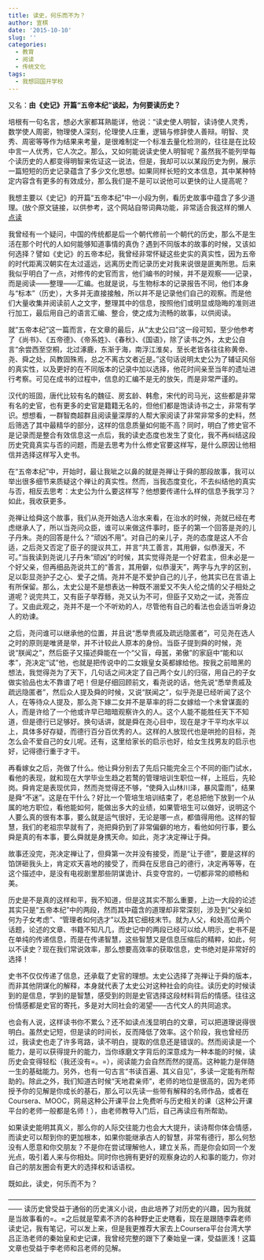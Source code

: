 ```yaml
---
title: 读史，何乐而不为？
author: 宣棋
date: '2015-10-10'
slug: ''
categories:
  - 教育
  - 阅读
  - 传统文化
tags:
  - 我想回国开学校
---
```

又名：**由《史记》开篇“五帝本纪”谈起，为何要读历史？**

培根有一句名言，想必大家都耳熟能详，他说：“读史使人明智，读诗使人灵秀，数学使人周密，物理使人深刻，伦理使人庄重，逻辑与修辞使人善辩。明智、灵秀、周密等等作为结果来考量，是很难制定一个标准去量化检测的，往往是在比较中言一人优秀，它人次之。那么，又如何能说读史使人明智呢？虽然我不能列举每个读历史的人都变得明智来佐证这一说法，但是，我却可以以某段历史为例，展示一篇短短的历史记录蕴含了多少文化思想。如果同样长短的文本信息，其中某种特定内容含有更多的有效成分，那么我们是不是可以说他可以更快的让人提高呢？

我想主要以《史记》的开篇“五帝本纪”中一小段为例，看历史故事中蕴含了多少道理。(放个原文链接，以供参考，这个网站自带词典功能，非常适合我这样的懒人[点读](http://so.gushiwen.org/guwen/bookv_88.aspx)

我曾经有一个疑问，中国的传统都是后一个朝代修前一个朝代的历史，那么不是生活在那个时代的人如何能够知道事情的真伪？遇到不同版本的故事的时候，又该如何选择？譬如《史记》的五帝本纪，我曾经非常怀疑这些史实的真实性，因为五帝的时代距离汉朝实在太过遥远，远离历史而记录历史对我来说很是匪夷所思。后来我似乎明白了一点，对修传的史官而言，他们编书的时候，并不是观察——记录，而是阅读——整理——汇编。也就是说，与生物标本的记录报告不同，他们本身与“标本”（历史），大多并无直接接触，所以并不是记录他们自己的观察。而是他们大量收集并阅读前人之文字，整理其中的信息，按照他们或明显或隐晦的准则进行加工，最后用自己的语言汇编、整合，使之成为流畅的故事，以供阅读。

就“五帝本纪”这一篇而言，在文章的最后，从“太史公曰”这一段可知，至少他参考了《尚书》、《五帝德》、《帝系姓》、《春秋》、《国语》，除了读书之外，太史公自言“余尝西至空桐，北过涿鹿，东渐于海，南浮江淮矣，至长老皆各往往称黄帝、尧、舜之处，风教固殊焉，总之不离古文者近是。”这句话说明太史公为了辅证风俗的真实性，以及更好的在不同版本的记录中加以选择，他花时间亲至当年的遗址进行考察。可见在成书的过程中，信息的汇编不是无的放矢，而是非常严谨的。

汉代的班固，唐代比较有名的魏征、房玄龄、韩愈，宋代的司马光，这些都是非常有名的史官，也有更多的史官是籍籍无名的，但他们都是饱读诗书之士，非常有学识。想想看，一群智商超群且阅读量深厚的人帮大家阅读了非常非常多的史料，然后筛选了其中最精华的部分，这样的信息质量如何能不高？同时，明白了修史官不是记录而是整合有效信息这一点后，我的读史态度也发生了变化，我不再纠结这段历史究竟真实与否的问题，而是去思考为什么修史官要这样写，是什么原因让他相信并选择这样写入史书。

在“五帝本纪”中，开始时，最让我呲之以鼻的就是尧禅让于舜的那段故事，我可以举出很多细节来质疑这个禅让的真实性。然而，当我态度变化，不去纠结他的真实与否，相反去思考：太史公为什么要这样写？他想要传递什么样的信息予我学习？如此，我收获更多。

尧禅让给舜这个故事，我们从尧开始选人治水来看，在治水的时候，尧就已经在考虑继承人了，所以当尧问众臣，谁可以来做这件事时，臣子的第一个回答是尧的儿子丹朱。尧的回答是什么？“顽凶不用”。对自己的亲儿子，尧的态度是这人不合适，之后尧又否定了臣子的提议共工，并言“共工善言，其用僻，似恭漫天，不可。”当我读到尧说儿子丹朱“顽凶”的时候，其实觉得尧是一个好君主，但未必是一个好父亲，但再细品尧说共工的“善言，其用僻，似恭漫天”，两字与九字的区别，足以彰显尧护子之心、爱子之情。尧并不是不爱护自己的儿子，他其实已在言语上有所保留。那么，太史公是不是想表达一种既不溺爱又不失人伦之情的父子相处之道呢？说完共工，又有臣子举荐鲧，尧又认为不可，但臣子又劝之一试，尧答应了。又由此观之，尧并不是一个不听劝的人，尽管他有自己的看法也会适当听身边人的劝谏。

之后，尧问谁可以继承他的位置，并且说“悉举贵戚及疏远隐匿者”，可见尧在选人之时的原则是唯贤是举，并不计较此人原本的身份。当臣子提到舜的时候，尧说“朕闻之”，然后臣子又描述舜能在一个“父盲，母嚚，弟傲”的家庭中“能和以孝”，尧决定“试”他，也就是把传说中的二女娥皇女英都嫁给他。按我之前暗黑的想法，我觉得尧为了天下，几句话之间决定了自己两个女儿的归宿，用自己的子女做实验品也太不靠谱了吧！但是仔细回顾前文，看尧说的话，他先说“悉举贵戚及疏远隐匿者”，然后众人提及舜的时候，又说“朕闻之”，似乎尧是已经听闻了这个人，在等待众人提及，那么尧下嫁二女并不是草率的将二女嫁给一个未曾谋面的人，而是许给了一个他或许早已暗暗观察许久的人。这个人能不能胜任天下不知道，但是德行已足够好。换句话讲，就是舜在尧心目中，现在是才干平均水平以上，具体多好存疑，而德行百分百优秀的人。这样的人放现代也是哄抢的目标，尧怎么会不爱自己的女儿呢。还有，这里给家长的启示也好，给女生找男友的启示也好，记得德行重于才干。

再看嫁女之后，尧做了什么。他让舜分别去了先后只能完全三个不同的衙门试水，看他的表现，就和现在大学毕业生趋之若鹜的管理培训生职位一样，上班后，先轮岗。舜肯定是表现优异，然而尧觉得还不够，“使舜入山林川泽，暴风雷雨”，结果是舜“不迷”。这是在干什么？好比一个管培生培训结束了，老总把他下放到一个从属的地方职位，看他能如何，能做出多大的业绩，如果管培生可以做好，说明这个人要么真的很有本事，要么就是运气很好，无论是哪一点，都值得用他。这样的智慧，我们的老祖宗早就有了，尧把舜扔到了非常偏僻的地方，看他如何行事，要么舜是真的有本事，要么舜就是身携天命。如此，尧才决定禅让于舜。

故事还没完，尧决定禅让了，但舜第一次并没有接受，而是“让于德”，要是这样的馅饼砸我头上，肯定欢天喜地的接受了，而舜在反思自己的德行，决定再等等，在这个描述中，是没有电视剧里那些阴谋诡计、兵变夺宫的，一切都非常的顺畅和美。

历史是不是真的这样和平，我不知道，但是这其实不那么重要，上边一大段的论述其实只是“五帝本纪”中的两段，然而其中蕴含的道理却非常深刻，涉及到“父亲如何为子女考虑”、“管理者如何选才”以及其它细枝末节。就为人父，和处高位两个话题，论述的文章、书籍不知凡几，而史记中的两段已经可以给人明示，史书不是在单纯的传递信息，而是在传递智慧，这些智慧又是信息压缩后的精粹，如此，何以不读史？现在我们常说效率，那么想要高效率的获取信息，史书绝对是非常好的选择！

史书不仅仅传递了信息，还承载了史官的理想。太史公选择了尧禅让于舜的版本，而非其他阴谋化的解释，本身就代表了太史公对这种社会的向往。读历史的时候读到的是信息，学到的是智慧，感受到的则是史官选择这段材料背后的情感。往往这份情感都是史官的寄托，多是对大同社会的渴望——古代文人的共同追求。

也会有人说，这样读书你不累么？还不如读点浅显明白的文章，可以把道理说得很明白。虽然史记短，但是读的时间长，反而降低了效率。这个阶段，我也曾经历过，我读史也走了许多弯路，读不明白，提取的信息还是错误的。然而阅读是一个能力，是可以获得提升的能力，当你琢磨文字背后的深意成为一种本能的时候，读历史会变得轻松（我还没有=。=），阅读能力会自然而然的提高。这种能力是伴随一生的基础能力。另外，也有一句古言“书读百遍、其义自见”，多读一定能有所帮助的。除此之外，我们知道古时候“天地君亲师”，老师的地位是很高的，因为老师授予你的见解是你成长的基石，那么可以先读一些带有解释的名师作品，或者在Coursera、MOOC，网易这种公开课平台上免费听与历史相关的课（这种公开课平台的老师一般都是名师！），由老师教导入门后，自己再读应有所帮助。

如果读史能明其真义，那么你的人际交往能力也会大大提升，读诗帮你体会情感，而读史可以帮到你的更加根本，如果你能继承古人的智慧，非常有德行，那么何愁没有人愿意和你交朋友？不是你在尝试理解他人，建立关系，而是你会如同一个发光点，吸引着人来与你相处。同时你也拥有更好的观察身边的人和事的能力，你对自己的朋友圈会有更大的选择权和话语权。

既如此，读史，何乐而不为？

——————————————————————————————————————
读历史曾受益于通俗的历史演义小说，由此培养了对历史的兴趣，因为我就是当故事看的=。=之后就是荤素不济的各种野史正史瞎看，现在是跟随李霖老师读史记，我有笔记，可以发上来，但是我更推荐大家去上Coursera平台台湾大学吕正浩老师的秦始皇和史记课，我曾经完整的跟下了秦始皇一课，受益匪浅！这篇文章也受益于李老师和吕老师的见解。